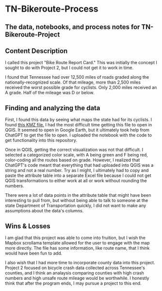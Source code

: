# TN-Bikeroute-Process
The data, notebooks, and process notes for TN-Bikeroute-Project
---
## Content Description
I called this project "Bike Route Report Card." This was initially the concept I sought to do with Project 2, but I could not get it to work in time.

I found that Tennessee had over 12,500 miles of roads graded along the nationally-recognized scale. Of that mileage, more than 2,500 miles received the worst possible grade for cyclists. Only 2,000 miles received an A grade. Half of the mileage was D or below. 

## Finding and analyzing the data

First, I found this data by seeing what maps the state had for its cyclists. I found [this KMZ file.](https://www.tn.gov/content/dam/tn/tdot/multimodaltransportation/bicycle-maps/bicycle-level-of-service/BLOS_BlueARedF.kmz) I had the most difficult time getting this file to open in QGIS. It seemed to open in Google Earth, but it ultimately took help from ChatGPT to get the file to open. I uploaded the notebook with the code to get functionality into this repository.

Once in QGIS, getting the correct visualization was not that difficult. I selected a categorized color scale, with A being green and F being red, color-coding all the routes based on grade. However, I realized that ChatGPT's code meant that everything that had uploaded into QGIS was a string and not a real number. Try as I might, I ultimately had to copy and paste the attribute table into a separate Excel file because I could not get QGIS transformations to either work at all or work without rounding the numbers. 

There were a lot of data points in the attribute table that might have been interesting to pull from, but without being able to talk to someone at the state Department of Transportation quickly, I did not want to make any assumptions about the data's columns.

## Wins & Losses

I am glad that this project was able to come into fruition, but I wish the Mapbox scrollama template allowed for the user to engage with the map more directly. The file has some information, like route name, that I think would have been fun to add.

I also wish that I had more time to incorporate county data into this project. Project 2 focused on bicycle crash data collected across Tennessee's counties, and I think an analaysis comparing counties with high crash numbers and high unsafe route mileage would be worthwhile. I honestly think that after the program ends, I may pursue a project to this end.
